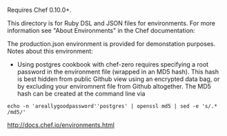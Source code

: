 Requires Chef 0.10.0+.

This directory is for Ruby DSL and JSON files for environments. For more information see "About Environments" in the Chef documentation:

The production.json environment is provided for demonstation purposes.  Notes about this environment:

* Using postgres cookbook with chef-zero requires specifying a root password in the environment file (wrapped in an MD5 hash).  This hash is best hidden from public Github view using an encrypted data bag, or by excluding your enviromnent file from Github altogether.  The MD5 hash can be created at the command line via
```
echo -n 'areallygoodpassword''postgres' | openssl md5 | sed -e 's/.* /md5/'
```

http://docs.chef.io/environments.html
